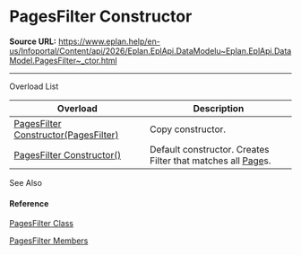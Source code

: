 # PagesFilter Constructor

**Source URL:** https://www.eplan.help/en-us/Infoportal/Content/api/2026/Eplan.EplApi.DataModelu~Eplan.EplApi.DataModel.PagesFilter~_ctor.html

---

Overload List

| Overload | Description |
| --- | --- |
| [PagesFilter Constructor(PagesFilter)](Eplan.EplApi.DataModelu~Eplan.EplApi.DataModel.PagesFilter~_ctor(PagesFilter).html) | Copy constructor. |
| [PagesFilter Constructor()](Eplan.EplApi.DataModelu~Eplan.EplApi.DataModel.PagesFilter~_ctor().html) | Default constructor. Creates Filter that matches all [Page](Eplan.EplApi.DataModelu~Eplan.EplApi.DataModel.Page.html)s. |



See Also

#### Reference

[PagesFilter Class](Eplan.EplApi.DataModelu~Eplan.EplApi.DataModel.PagesFilter.html)
  
[PagesFilter Members](Eplan.EplApi.DataModelu~Eplan.EplApi.DataModel.PagesFilter_members.html)